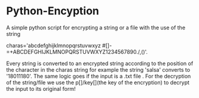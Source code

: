 # Python-Encyption
A simple python script for encrypting a string or a file with the use of the string

charas='abcdefghijklmnopqrstuvwxyz \#[]-=+ABCDEFGHIJKLMNOPQRSTUVWXYZ1234567890./,()'.

Every string is converted to an encrypted string according to the position of the character in the charas string
for example the string 'salsa' converts to '18011180'.
The same logic goes if the input is a .txt file .
For the decryption of the string/file we use the p[]/key[](the key of the encryption) to decrypt the input to its original
form!
